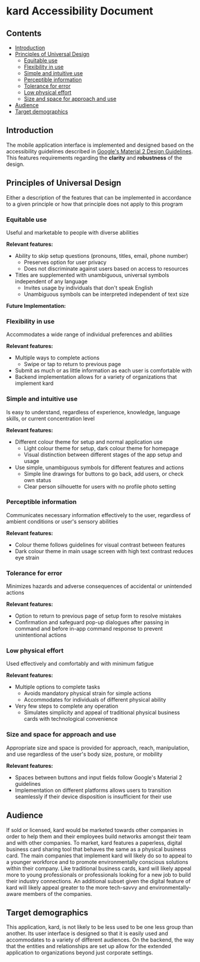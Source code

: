 # kard Accessibility Document

## Contents

- [Introduction](#introduction)
- [Principles of Universal Design](#universal-design-principles)
  - [Equitable use](#equitable-use)
  - [Flexibility in use](#flexible-in-use)
  - [Simple and intuitive use](#simple-and-intuitive-use)
  - [Perceptible information](#perceptible-information)
  - [Tolerance for error](#tolerance-for-error)
  - [Low physical effort](#low-physical-effort)
  - [Size and space for approach and use](#size-and-shape-for-approach-and-use)
- [Audience](#audience)
- [Target demographics](#target-demographics)

## Introduction

The mobile application interface is implemented and designed based on the accessibility guidelines described in
[Google's Material 2 Design Guidelines](https://material.io/design). This features requirements regarding
the **clarity** and **robustness** of the design. 

## Principles of Universal Design

Either a description of the features that can be implemented in accordance to a
given principle or how that principle does not apply to this program

### Equitable use

Useful and marketable to people with diverse abilities

**Relevant features:**

- Ability to skip setup questions (pronouns, titles, email, phone number) 
  - Preserves option for user privacy
  - Does not discriminate against users based on access to resources
- Titles are supplemented with unambiguous, universal symbols independent of any language
  - Invites usage by individuals that don't speak English
  - Unambiguous symbols can be interpreted independent of text size

**Future Implementation:**

### Flexibility in use

Accommodates a wide range of individual preferences and abilities

**Relevant features:**

- Multiple ways to complete actions 
  - Swipe or tap to return to previous page
- Submit as much or as little information as each user is comfortable with
- Backend implementation allows for a variety of organizations that implement kard 
  
### Simple and intuitive use

Is easy to understand, regardless of experience, knowledge, language skills,
or current concentration level

**Relevant features:**

- Different colour theme for setup and normal application use
  - Light colour theme for setup, dark colour theme for homepage
  - Visual distinction between different stages of the app setup and usage
- Use simple, unambiguous symbols for different features and actions
  - Simple line drawings for buttons to go back, add users, or check own status
  - Clear person silhouette for users with no profile photo setting

### Perceptible information

Communicates necessary information effectively to the user, regardless of
ambient conditions or user's sensory abilities

**Relevant features:**

- Colour theme follows guidelines for visual contrast between features
- Dark colour theme in main usage screen with high text contrast reduces eye strain

### Tolerance for error

Minimizes hazards and adverse consequences of accidental or unintended actions

**Relevant features:**

- Option to return to previous page of setup form to resolve mistakes
- Confirmation and safeguard pop-up dialogues after passing in command and before in-app command response to prevent unintentional actions

### Low physical effort

Used effectively and comfortably and with minimum fatigue 

**Relevant features:**

- Multiple options to complete tasks
  - Avoids mandatory physical strain for simple actions
  - Accommodates for individuals of different physical ability
- Very few steps to complete any operation
  - Simulates simplicity and appeal of traditional physical business cards with technological convenience
  
### Size and space for approach and use

Appropriate size and space is provided for approach, reach, manipulation, and use 
regardless of the user's body size, posture, or mobility

**Relevant features:**

- Spaces between buttons and input fields follow Google's Material 2 guidelines
- Implementation on different platforms allows users to transition seamlessly if their device disposition is insufficient for their use

## Audience

If sold or licensed, kard would be marketed towards other companies in order to help them and their employees
build networks amongst their team and with other companies. To market, kard features a paperless, digital 
business card sharing tool that behaves the same as a physical business card. The main companies that implement
kard will likely do so to appeal to a younger workforce and to promote environmentally conscious solutions 
within their company. Like traditional business cards, kard will likely appeal more to young professionals or 
professionals looking for a new job to build their industry connections. An additional subset given the digital 
feature of kard will likely appeal greater to the more tech-savvy and environmentally-aware members of the 
companies.

## Target demographics

This application, kard, is not likely to be less used to be one less group than another. Its user interface is
designed so that it is easily used and accommodates to a variety of different audiences. On the backend, the 
way that the entities and relationships are set up allow for the extended application to organizations beyond
just corporate settings. 